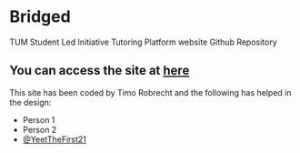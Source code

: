 # Bridged
TUM Student Led Initiative Tutoring Platform website Github Repository

## You can access the site at [here](https://tbhrobrecht.github.io/Bridged/)

This site has been coded by Timo Robrecht and the following has helped in the design:
- Person 1
- Person 2
- [@YeetTheFirst21](https://github.com/YeetTheFirst21)

